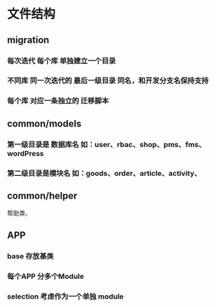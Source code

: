 # 文件结构

## migration

### 每次迭代  每个库  单独建立一个目录

### 不同库  同一次迭代的 最后一级目录 同名，和开发分支名保持支持

### 每个库 对应一条独立的 迁移脚本



## common/models

### 第一级目录是 数据库名 如：user、rbac、shop、pms、fms、wordPress

### 第二级目录是模块名 如：goods、order、article、activity、



## common/helper

帮助类、



## APP

### base 存放基类

### 每个APP 分多个Module

### selection 考虑作为一个单独 module

### 

